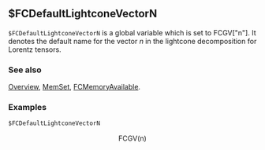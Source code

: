 ```mathematica
 
```

## $FCDefaultLightconeVectorN

`$FCDefaultLightconeVectorN` is  a global variable which is set to FCGV["n"]. It denotes the default name for the vector $n$ in the lightcone decomposition for Lorentz tensors.

### See also

[Overview](Extra/FeynCalc.md), [MemSet](MemSet.md), [FCMemoryAvailable](FCMemoryAvailable.md).

### Examples

```mathematica
$FCDefaultLightconeVectorN
```

$$\text{FCGV}(\text{n})$$